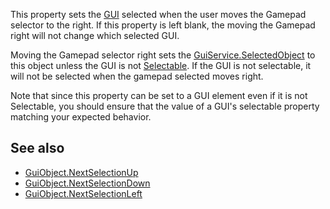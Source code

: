 This property sets the [GUI](https://developer.roblox.com/en-us/api-reference/class/GuiObject) selected when the user moves the Gamepad selector to the right. If this property is left blank, the moving the Gamepad right will not change which selected GUI.

Moving the Gamepad selector right sets the [GuiService.SelectedObject](https://developer.roblox.com/en-us/api-reference/property/GuiService/SelectedObject) to this object unless the GUI is not [Selectable](https://developer.roblox.com/en-us/api-reference/property/GuiObject/Selectable). If the GUI is not selectable, it will not be selected when the gamepad selected moves right.

Note that since this property can be set to a GUI element even if it is not Selectable, you should ensure that the value of a GUI's selectable property matching your expected behavior.

See also
--------

*   [GuiObject.NextSelectionUp](https://developer.roblox.com/en-us/api-reference/property/GuiObject/NextSelectionUp)
*   [GuiObject.NextSelectionDown](https://developer.roblox.com/en-us/api-reference/property/GuiObject/NextSelectionDown)
*   [GuiObject.NextSelectionLeft](https://developer.roblox.com/en-us/api-reference/property/GuiObject/NextSelectionLeft)